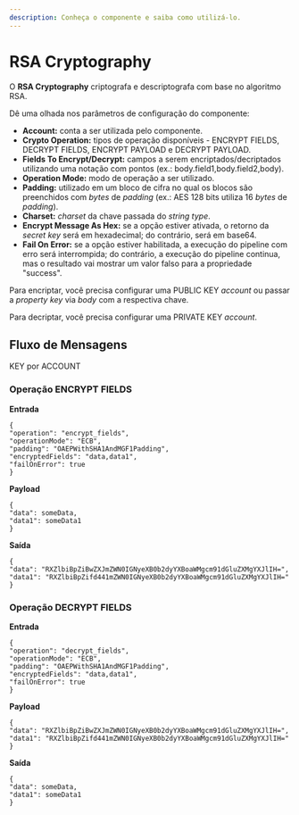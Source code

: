 ```yaml
---
description: Conheça o componente e saiba como utilizá-lo.
---
```


# RSA Cryptography

O **RSA Cryptography** criptografa e descriptografa com base no algoritmo RSA.

Dê uma olhada nos parâmetros de configuração do componente:

* **Account:** conta a ser utilizada pelo componente.
* **Crypto Operation:** tipos de operação disponíveis - ENCRYPT FIELDS, DECRYPT FIELDS, ENCRYPT PAYLOAD e DECRYPT PAYLOAD.
* **Fields To Encrypt/Decrypt:** campos a serem encriptados/decriptados utilizando uma notação com pontos (ex.: body.field1,body.field2,body).
* **Operation Mode:** modo de operação a ser utilizado.
* **Padding:** utilizado em um bloco de cifra no qual os blocos são preenchidos com _bytes_ de _padding_ (ex.: AES 128 bits utiliza 16 _bytes_ de _padding_).
* **Charset:** _charset_ da chave passada do _string type_.
* **Encrypt Message As Hex:** se a opção estiver ativada, o retorno da _secret key_ será em hexadecimal; do contrário, será em base64.
* **Fail On Error:** se a opção estiver habilitada, a execução do pipeline com erro será interrompida; do contrário, a execução do pipeline continua, mas o resultado vai mostrar um valor falso para a propriedade "success".

Para encriptar, você precisa configurar uma PUBLIC KEY _account_ ou passar a _property key_ via _body_ com a respectiva chave.

Para decriptar, você precisa configurar uma PRIVATE KEY _account_.

## Fluxo de Mensagens <a href="#fluxo-de-mensagens" id="fluxo-de-mensagens"></a>

KEY por ACCOUNT

### Operação ENCRYPT FIELDS <a href="#operao-encrypt-fields" id="operao-encrypt-fields"></a>

**Entrada**

```
{
"operation": "encrypt_fields",
"operationMode": "ECB",
"padding": "OAEPWithSHA1AndMGF1Padding",
"encryptedFields": "data,data1",
"failOnError": true
}
```

**Payload**

```
{
"data": someData,
"data1": someData1
}
```

**Saída**

```
{
"data": "RXZlbiBpZiBwZXJmZWN0IGNyeXB0b2dyYXBoaWMgcm91dGluZXMgYXJlIH=",
"data1": "RXZlbiBpZifd441mZWN0IGNyeXB0b2dyYXBoaWMgcm91dGluZXMgYXJlIH="
}

```

### Operação DECRYPT FIELDS <a href="#operao-decrypt-fields" id="operao-decrypt-fields"></a>

**Entrada**

```
{
"operation": "decrypt_fields",
"operationMode": "ECB",
"padding": "OAEPWithSHA1AndMGF1Padding",
"encryptedFields": "data,data1",
"failOnError": true
}
```

**Payload**

```
{
"data": "RXZlbiBpZiBwZXJmZWN0IGNyeXB0b2dyYXBoaWMgcm91dGluZXMgYXJlIH=",
"data1": "RXZlbiBpZifd441mZWN0IGNyeXB0b2dyYXBoaWMgcm91dGluZXMgYXJlIH="
}
```

**Saída**

```
{
"data": someData,
"data1": someData1
}
```
